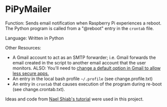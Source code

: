 # PiPyMailer

Function: Sends email notification when Raspberry Pi experiences a reboot. The Python program is called from a "@reboot" entry in the `crontab` file.

Language: Written in Python

Other Resources: 

* A Gmail account to act as an SMTP forwarder; i.e. Gmail forwards the email created in the script to another email account that the user monitors. ALSO: You'll need to [change a default option in Gmail to allow less secure apps.](https://myaccount.google.com/lesssecureapps) 
* An entry in the local bash profile `~/.profile` (see change.profile.txt) 
* An entry in `crontab` that causes execution of the program during re-boot (see change.crontab.txt).



Ideas and code from [Nael Shiab's tutorial](http://naelshiab.com/tutorial-send-email-python/) were used in this project.
